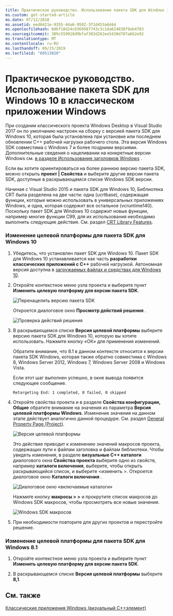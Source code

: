```yaml
---
title: Практическое руководство. Использование пакета SDK для Windows 10 в классическом приложении Windows
ms.custom: get-started-article
ms.date: 07/12/2018
ms.assetid: eed6421e-9355-44a6-9582-3f1d453a6d44
ms.openlocfilehash: 8dbf18d24c0369507743c3c1da624838f9ab4703
ms.sourcegitcommit: 389c559918d9bfaf303d262ee5430d787a662e92
ms.translationtype: MT
ms.contentlocale: ru-RU
ms.lasthandoff: 09/25/2019
ms.locfileid: "69513820"
---
```

# <a name="how-to-use-the-windows-10-sdk-in-a-windows-desktop-application"></a>Практическое руководство. Использование пакета SDK для Windows 10 в классическом приложении Windows

При создании классического проекта Windows Desktop в Visual Studio 2017 он по умолчанию настроен на сборку с версией пакета SDK для Windows 10, которая была установлена при установке или последнем обновлении C++ рабочей нагрузки рабочего стола. Эта версия Windows SDK совместима с Windows 7 и более поздними версиями. Дополнительные сведения о нацеливании на конкретные версии Windows см. [в разделе Использование заголовков Windows](/windows/win32/WinProg/using-the-windows-headers) .

Если вы хотите ориентироваться на более раннюю версию пакета SDK, можно открыть **проект | Свойства** и выберите другие версии пакета SDK, доступные в раскрывающемся списке Windows SDK версии.

Начиная с Visual Studio 2015 и пакета SDK для Windows 10, Библиотека CRT была разделена на две части: одна (ucrtbase), содержащая функции, которые можно использовать в универсальных приложениях Windows, и одна, которая содержит все остальное (vcruntime140). Поскольку пакет SDK для Windows 10 содержит новые функции, например многие функции C99, для их использования необходимо выполнить следующие действия. См. раздел [CRT Library Features](../c-runtime-library/crt-library-features.md).

### <a name="to-target-the-windows-10-sdk"></a>Изменение целевой платформы для пакета SDK для Windows 10

1. Убедитесь, что установлен пакет SDK для Windows 10. Пакет SDK для Windows 10 устанавливается как часть **разработки классических приложений с C++**  рабочей нагрузкой. Автономная версия доступна в [загружаемых файлах и средствах для Windows 10](https://developer.microsoft.com/windows/downloads).

2. Откройте контекстное меню узла проекта и выберите пункт **Изменить целевую платформу для версии пакета SDK**.

   ![Перенацелить версию пакета SDK](../windows/media/retargetingwindowssdk1.PNG "RetargetingWindowsSDK1")

   Откроется диалоговое окно **Просмотр действий решения** .

   ![Проверка действий решения](../windows/media/retargetingwindowssdk2.PNG "RetargetingWindowsSDK2")

3. В раскрывающемся списке **Версия целевой платформы** выберите версию пакета SDK для Windows 10, которую вы хотите использовать. Нажмите кнопку «ОК» для применения изменений.

   Обратите внимание, что 8.1 в данном контексте относится к версии пакета SDK Windows, которая также обратно совместима с Windows 8, Windows Server 2012, Windows 7, Windows Server 2008 и Windows Vista.

   Если этот шаг выполнен успешно, в окне вывода появится следующее сообщение.

   `Retargeting End: 1 completed, 0 failed, 0 skipped`

4. Откройте свойства проекта и в разделе **Свойства конфигурации, Общие** обратите внимание на значения из параметра **Версия целевой платформы Windows**. Изменение значения на данном этапе действует аналогично данной процедуре. См. раздел [General Property Page (Project)](../build/reference/general-property-page-project.md).

   ![Версия целевой платформы](../windows/media/retargetingwindowssdk3.PNG "RetargetingWindowsSDK3")

   Это действие приводит к изменению значений макросов проекта, содержащих пути к файлам заголовка и файлам библиотеки. Чтобы увидеть изменения, в разделе **визуальные C++ каталоги** диалогового окна **Свойства проекта** выберите одно из свойств, например **каталоги включения**, выберите, чтобы открыть раскрывающийся список, и выберите \<изменить >. Откроется диалоговое окно **Каталоги включения** .

   ![Диалоговое окно «включаемые каталоги»](../windows/media/retargetingwindowssdk4.PNG "RetargetingWindowsSDK4")

   Нажмите кнопку **макросы > >** и прокрутите список макросов до Windows SDK макросов, чтобы просмотреть все новые значения.

   ![Windows SDK макросов](../windows/media/retargetingwindowssdk5.PNG "RetargetingWindowsSDK5")

5. При необходимости повторите для других проектов и перестройте решение.

### <a name="to-target-the-windows-81-sdk"></a>Изменение целевой платформы для пакета SDK для Windows 8.1

1. Откройте контекстное меню узла проекта и выберите пункт **Изменить целевую платформу для версии пакета SDK**.

2. В раскрывающемся списке **Версия целевой платформы** выберите **8,1**.

## <a name="see-also"></a>См. также

[Классические приложения Windows (визуальный C++элемент)](../windows/how-to-use-the-windows-10-sdk-in-a-windows-desktop-application.md)